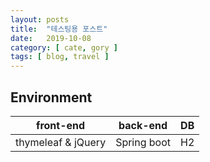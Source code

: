 ```yaml
---
layout: posts
title:  "테스팅용 포스트"
date:   2019-10-08
category: [ cate, gory ]
tags: [ blog, travel ]
---
```


## Environment

front-end | back-end | DB
--- | --- | ---
thymeleaf & jQuery | Spring boot | H2